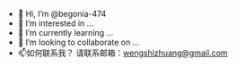 - 👋 Hi, I’m @begonia-474
- 👀 I’m interested in ...
- 🌱 I’m currently learning ...
- 💞️ I’m looking to collaborate on ...
- 📫如何联系我？
请联系邮箱：wengshizhuang@gmail.com
<!---
begonia-474/begonia-474 is a ✨ special ✨ repository because its `README.md` (this file) appears on your GitHub profile.
You can click the Preview link to take a look at your changes.
--->
